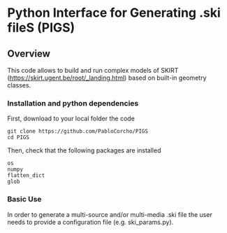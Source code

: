 # Python Interface for Generating .ski fileS (PIGS)

## Overview

This code allows to build and run complex models of SKIRT (https://skirt.ugent.be/root/_landing.html) based on built-in geometry classes.

### Installation and python dependencies

First, download to your local folder the code
```
git clone https://github.com/PabloCorcho/PIGS
cd PIGS
```

Then, check that the following packages are installed 

```
os
numpy
flatten_dict
glob
```

### Basic Use

In order to generate a multi-source and/or multi-media .ski file the user needs to provide a configuration file (e.g. ski_params.py). 



